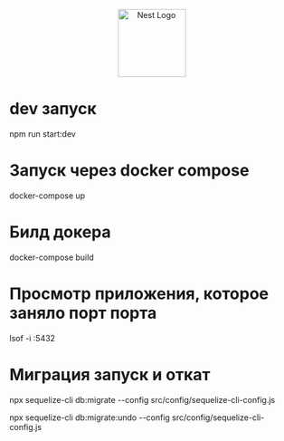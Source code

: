 <p align="center">
  <a href="http://nestjs.com/" target="blank"><img src="https://nestjs.com/img/logo-small.svg" width="120" alt="Nest Logo" /></a>
</p>

# dev запуск

npm run start:dev

# Запуск через docker compose

docker-compose up

# Билд докера

docker-compose build

# Просмотр приложения, которое заняло порт порта

lsof -i :5432

# Миграция запуск и откат

npx sequelize-cli db:migrate --config src/config/sequelize-cli-config.js

npx sequelize-cli db:migrate:undo --config src/config/sequelize-cli-config.js
